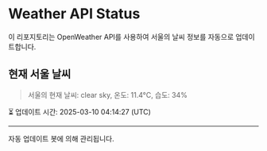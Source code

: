 
# Weather API Status

이 리포지토리는 OpenWeather API를 사용하여 서울의 날씨 정보를 자동으로 업데이트합니다.

## 현재 서울 날씨
> 서울의 현재 날씨: clear sky, 온도: 11.4°C, 습도: 34%

⏳ 업데이트 시간: 2025-03-10 04:14:27 (UTC)

---
자동 업데이트 봇에 의해 관리됩니다.
